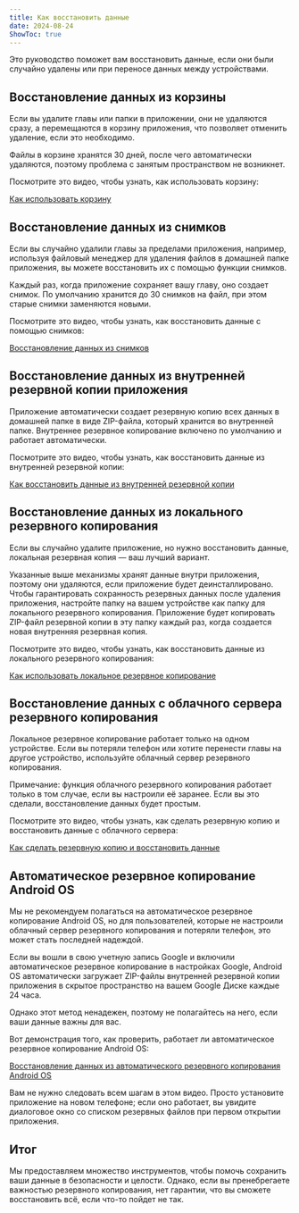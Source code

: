 ```yaml
---
title: Как восстановить данные  
date: 2024-08-24  
ShowToc: true
---
```


Это руководство поможет вам восстановить данные, если они были случайно удалены или при переносе данных между устройствами.

## Восстановление данных из корзины

Если вы удалите главы или папки в приложении, они не удаляются сразу, а перемещаются в корзину приложения, что позволяет отменить удаление, если это необходимо.

Файлы в корзине хранятся 30 дней, после чего автоматически удаляются, поэтому проблема с занятым пространством не возникнет.

Посмотрите это видео, чтобы узнать, как использовать корзину:  

[Как использовать корзину](https://youtube.com/shorts/WUrHmY4-T30?feature=share)

## Восстановление данных из снимков

Если вы случайно удалили главы за пределами приложения, например, используя файловый менеджер для удаления файлов в домашней папке приложения, вы можете восстановить их с помощью функции снимков.

Каждый раз, когда приложение сохраняет вашу главу, оно создает снимок. По умолчанию хранится до 30 снимков на файл, при этом старые снимки заменяются новыми.

Посмотрите это видео, чтобы узнать, как восстановить данные с помощью снимков:  

[Восстановление данных из снимков](https://youtu.be/QRlzmj-Vp88)

## Восстановление данных из внутренней резервной копии приложения

Приложение автоматически создает резервную копию всех данных в домашней папке в виде ZIP-файла, который хранится во внутренней папке. Внутреннее резервное копирование включено по умолчанию и работает автоматически.

Посмотрите это видео, чтобы узнать, как восстановить данные из внутренней резервной копии:  

[Как восстановить данные из внутренней резервной копии](https://youtube.com/shorts/GAOLcbpsCHQ?feature=share)

## Восстановление данных из локального резервного копирования

Если вы случайно удалите приложение, но нужно восстановить данные, локальная резервная копия — ваш лучший вариант.

Указанные выше механизмы хранят данные внутри приложения, поэтому они удаляются, если приложение будет деинсталлировано. Чтобы гарантировать сохранность резервных данных после удаления приложения, настройте папку на вашем устройстве как папку для локального резервного копирования. Приложение будет копировать ZIP-файл резервной копии в эту папку каждый раз, когда создается новая внутренняя резервная копия.

Посмотрите это видео, чтобы узнать, как восстановить данные из локального резервного копирования:  

[Как использовать локальное резервное копирование](https://youtu.be/Y-M5V3OKWM8)

## Восстановление данных с облачного сервера резервного копирования

Локальное резервное копирование работает только на одном устройстве. Если вы потеряли телефон или хотите перенести главы на другое устройство, используйте облачный сервер резервного копирования.

Примечание: функция облачного резервного копирования работает только в том случае, если вы настроили её заранее. Если вы это сделали, восстановление данных будет простым.

Посмотрите это видео, чтобы узнать, как сделать резервную копию и восстановить данные с облачного сервера:  

[Как сделать резервную копию и восстановить данные](https://youtube.com/shorts/F2UTxySivO4)

## Автоматическое резервное копирование Android OS

Мы не рекомендуем полагаться на автоматическое резервное копирование Android OS, но для пользователей, которые не настроили облачный сервер резервного копирования и потеряли телефон, это может стать последней надеждой.

Если вы вошли в свою учетную запись Google и включили автоматическое резервное копирование в настройках Google, Android OS автоматически загружает ZIP-файлы внутренней резервной копии приложения в скрытое пространство на вашем Google Диске каждые 24 часа.

Однако этот метод ненадежен, поэтому не полагайтесь на него, если ваши данные важны для вас.

Вот демонстрация того, как проверить, работает ли автоматическое резервное копирование Android OS:  

[Восстановление данных из автоматического резервного копирования Android OS](https://youtu.be/PMrsCCpMebk)

Вам не нужно следовать всем шагам в этом видео. Просто установите приложение на новом телефоне; если оно работает, вы увидите диалоговое окно со списком резервных файлов при первом открытии приложения.

## Итог

Мы предоставляем множество инструментов, чтобы помочь сохранить ваши данные в безопасности и целости. Однако, если вы пренебрегаете важностью резервного копирования, нет гарантии, что вы сможете восстановить всё, если что-то пойдет не так.
